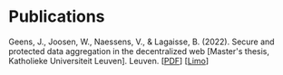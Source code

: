 # Publications


Geens, J., Joosen, W., Naessens, V., & Lagaisse, B. (2022). Secure and protected data aggregation in the decentralized web [Master's thesis, Katholieke Universiteit Leuven]. Leuven. [[PDF](https://github.com/jessegeens/thesis/raw/main/Thesis.pdf)] [[Limo](https://kuleuven.limo.libis.be/discovery/fulldisplay?docid=alma9993096128501488&context=L&vid=32KUL_KUL:KULeuven&lang=en&search_scope=All_Content&adaptor=Local%20Search%20Engine&tab=all_content_tab)]
